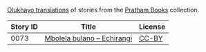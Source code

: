 [Olukhayo translations](https://storyweaver.org.in/search?search%5Bquery%5D=&search%5Blanguages%5D%5B%5D=Olukhayo) of stories from the [Pratham Books](http://prathambooks.org/) collection.

Story ID | Title | License
-------- | ----- | -------
0073 | [Mbolela bulano – Echirangi](https://storyweaver.org.in/stories/1225-mbolela-bulano-echirangi) | [CC-BY](https://creativecommons.org/licenses/by/4.0/)
